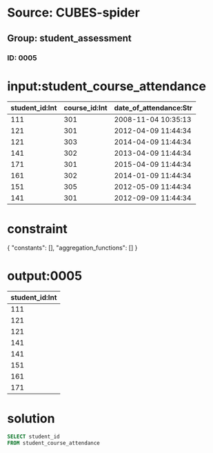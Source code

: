 # Source: CUBES-spider
## Group: student_assessment
### ID: 0005

# input:student_course_attendance

| student_id:Int | course_id:Int | date_of_attendance:Str |
|---|---|---|
| 111 | 301 | 2008-11-04 10:35:13 |
| 121 | 301 | 2012-04-09 11:44:34 |
| 121 | 303 | 2014-04-09 11:44:34 |
| 141 | 302 | 2013-04-09 11:44:34 |
| 171 | 301 | 2015-04-09 11:44:34 |
| 161 | 302 | 2014-01-09 11:44:34 |
| 151 | 305 | 2012-05-09 11:44:34 |
| 141 | 301 | 2012-09-09 11:44:34 |

# constraint

{
  "constants": [],
  "aggregation_functions": []
}

# output:0005

| student_id:Int |
|---|
| 111 |
| 121 |
| 121 |
| 141 |
| 141 |
| 151 |
| 161 |
| 171 |

# solution

```sql
SELECT student_id
FROM student_course_attendance
```
